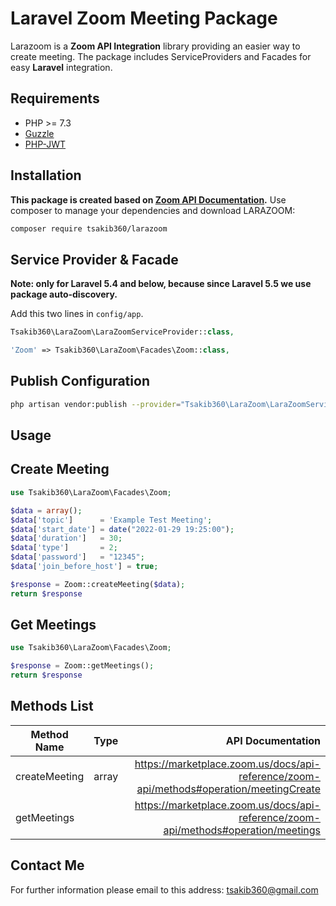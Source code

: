 # Laravel Zoom Meeting Package
Larazoom is a **Zoom API Integration** library providing an easier  way to create meeting. The package includes ServiceProviders and Facades for easy **Laravel** integration.

## Requirements
- PHP >= 7.3
- [Guzzle](https://packagist.org/packages/guzzlehttp/guzzle)
- [PHP-JWT](https://github.com/firebase/php-jwt)

Installation
------------

**This package is created based on [Zoom API Documentation](https://marketplace.zoom.us/docs/api-reference/zoom-api).**
Use composer to manage your dependencies and download LARAZOOM:

```bash
composer require tsakib360/larazoom
```

Service Provider & Facade
-------------------------

**Note: only for Laravel 5.4 and below, because since Laravel 5.5 we use package auto-discovery.**

Add this two lines in `config/app`.
```php
Tsakib360\LaraZoom\LaraZoomServiceProvider::class,
```
```php
'Zoom' => Tsakib360\LaraZoom\Facades\Zoom::class,
```

## Publish Configuration

```bash
php artisan vendor:publish --provider="Tsakib360\LaraZoom\LaraZoomServiceProvider"
```


## Usage

Create Meeting
--------------
```php
use Tsakib360\LaraZoom\Facades\Zoom;

$data = array();
$data['topic'] 		= 'Example Test Meeting';
$data['start_date'] = date("2022-01-29 19:25:00");
$data['duration'] 	= 30;
$data['type'] 		= 2;
$data['password'] 	= "12345";
$data['join_before_host'] = true;

$response = Zoom::createMeeting($data);
return $response
```

Get Meetings
------------
```php
use Tsakib360\LaraZoom\Facades\Zoom;

$response = Zoom::getMeetings();
return $response
```

Methods List
------------

| Method Name   |   Type   |API Documentation |
|---------------|:--------:|-----------------------------------------------------------------------------:|
| createMeeting |  array   | https://marketplace.zoom.us/docs/api-reference/zoom-api/methods#operation/meetingCreate|
| getMeetings   |  | https://marketplace.zoom.us/docs/api-reference/zoom-api/methods#operation/meetings|

##  Contact Me

For further information please email to this address: [tsakib360@gmail.com]()




